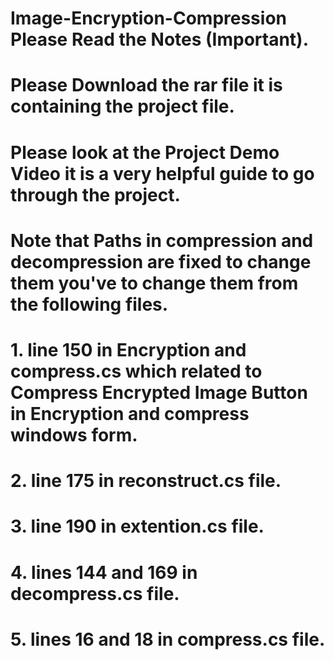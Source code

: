 # Image-Encryption-Compression Please Read the Notes (Important).
# Please Download the rar file it is containing the project file.
# Please look at the Project Demo Video it is a very helpful guide to go through the project.
# Note that Paths in compression and decompression are fixed to change them you've to change them from the following files.
# 1. line 150 in Encryption and compress.cs which related to Compress Encrypted Image Button in Encryption and compress windows form.
# 2. line 175 in reconstruct.cs file.
# 3. line 190 in extention.cs file.
# 4. lines 144 and 169 in decompress.cs file.
# 5. lines 16 and 18 in compress.cs file.
